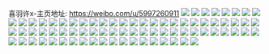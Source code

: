 喜羽许x-主页地址: https://weibo.com/u/5997260911 
![](https://wx4.sinaimg.cn/mw2000/006xRTwHly1h9doewwt4xj30u0140gtm.jpg) 
![](https://wx4.sinaimg.cn/mw2000/006xRTwHly1h9doevj5evj30u0140n4u.jpg) 
![](https://wx4.sinaimg.cn/mw2000/006xRTwHly1h9865jxxvbj30u0142tf8.jpg) 
![](https://wx4.sinaimg.cn/mw2000/006xRTwHly1h9865vi3zij30sa11kwmu.jpg) 
![](https://wx4.sinaimg.cn/mw2000/006xRTwHly1h9865l4wv9j30u0140dma.jpg) 
![](https://wx4.sinaimg.cn/mw2000/006xRTwHly1h975krpzi6j30qq0wfgoo.jpg) 
![](https://wx4.sinaimg.cn/mw2000/006xRTwHly1h8xnkl2hcoj30u0124qb6.jpg) 
![](https://wx4.sinaimg.cn/mw2000/006xRTwHly1h8xnkldnqhj30tw11gwky.jpg) 
![](https://wx4.sinaimg.cn/mw2000/006xRTwHly1h8xnklpetqj30ty12mgx2.jpg) 
![](https://wx4.sinaimg.cn/mw2000/006xRTwHly1h8vn9gbfa3j30u01407d5.jpg) 
![](https://wx4.sinaimg.cn/mw2000/006xRTwHly1h8vn9gmg92j30u0140jyq.jpg) 
![](https://wx4.sinaimg.cn/mw2000/006xRTwHly1h8vn9gx8xwj30u014044l.jpg) 
![](https://wx4.sinaimg.cn/mw2000/006xRTwHly1h8vn9g26obj30u0140n3c.jpg) 
![](https://wx4.sinaimg.cn/mw2000/006xRTwHly1h8vn9h74ezj30u01400z5.jpg) 
![](https://wx4.sinaimg.cn/mw2000/006xRTwHly1h8s78jm77rj30k00k0402.jpg) 
![](https://wx4.sinaimg.cn/mw2000/006xRTwHly1h8s78k2rpdj30k00k0abt.jpg) 
![](https://wx4.sinaimg.cn/mw2000/006xRTwHly1h8s78kab4dj30qo0qo768.jpg) 
![](https://wx4.sinaimg.cn/mw2000/006xRTwHly1h8s78kje0vj30qo0qodiv.jpg) 
![](https://wx4.sinaimg.cn/mw2000/006xRTwHly1h8s78kq1x2j30k00k0myb.jpg) 
![](https://wx4.sinaimg.cn/mw2000/006xRTwHly1h8s78kx2qtj30u00u0ac4.jpg) 
![](https://wx4.sinaimg.cn/mw2000/006xRTwHly1h8s78l5i9vj30qo0qowi3.jpg) 
![](https://wx4.sinaimg.cn/mw2000/006xRTwHly1h8s78jfs5nj30qo0qoabp.jpg) 
![](https://wx4.sinaimg.cn/mw2000/006xRTwHly1h8s78ldl90j30m80m8q6j.jpg) 
![](https://wx4.sinaimg.cn/mw2000/006xRTwHly1h8s78llbibj30h00mojt9.jpg) 
![](https://wx4.sinaimg.cn/mw2000/006xRTwHly1h8pf80onepj30tu1aptb6.jpg) 
![](https://wx4.sinaimg.cn/mw2000/006xRTwHly1h8pf8116myj30sx174go5.jpg) 
![](https://wx4.sinaimg.cn/mw2000/006xRTwHly1h8ou90mwojj30u0140agh.jpg) 
![](https://wx4.sinaimg.cn/mw2000/006xRTwHly1h8gmc2e4z9j30u00jqq56.jpg) 
![](https://wx4.sinaimg.cn/mw2000/006xRTwHly1h8fct1g24mj30q60dodgd.jpg) 
![](https://wx4.sinaimg.cn/mw2000/006xRTwHly1h8fct12ze9j30oz0kxmxs.jpg) 
![](https://wx4.sinaimg.cn/mw2000/006xRTwHly1h8bqw70eypj30u01sz0yz.jpg) 
![](https://wx4.sinaimg.cn/mw2000/006xRTwHly1h8ajmmf85rj30j80dm0tq.jpg) 
![](https://wx4.sinaimg.cn/mw2000/006xRTwHly1h885z73yunj30nx0v7jsk.jpg) 
![](https://wx4.sinaimg.cn/mw2000/006xRTwHly1h88608vlkoj30oh0p1aar.jpg) 
![](https://wx4.sinaimg.cn/mw2000/006xRTwHly1h85ypym2uxj30u0140dll.jpg) 
![](https://wx4.sinaimg.cn/mw2000/006xRTwHly1h85yq6mp4rj30rq0z10wk.jpg) 
![](https://wx4.sinaimg.cn/mw2000/006xRTwHly1h85ypy37f8j30u0140ag0.jpg) 
![](https://wx4.sinaimg.cn/mw2000/006xRTwHly1h80z9xbm8bj30tq0qmdgv.jpg) 
![](https://wx4.sinaimg.cn/mw2000/006xRTwHly1h80z9wswq6j30u01szjts.jpg) 
![](https://wx4.sinaimg.cn/mw2000/006xRTwHly1h7n6od1i07j30u0140n6s.jpg) 
![](https://wx4.sinaimg.cn/mw2000/006xRTwHly1h7n6odmud1j30u0140ak4.jpg) 
![](https://wx4.sinaimg.cn/mw2000/006xRTwHly1h7n6odzga6j30u00zt10c.jpg) 
![](https://wx4.sinaimg.cn/mw2000/006xRTwHly1h7n6oe9qn6j30u0140gvx.jpg) 
![](https://wx4.sinaimg.cn/mw2000/006xRTwHly1h7n6oek3uhj30u0140wof.jpg) 
![](https://wx4.sinaimg.cn/mw2000/006xRTwHly1h7e8tbtte9j30u01904by.jpg) 
![](https://wx4.sinaimg.cn/mw2000/006xRTwHly1h7e8tc81rqj30u0190aj0.jpg) 
![](https://wx4.sinaimg.cn/mw2000/006xRTwHly1h78hrwmg39j30u01400xq.jpg) 
![](https://wx4.sinaimg.cn/mw2000/006xRTwHly1h78hrx0k18j312s0u078p.jpg) 
![](https://wx4.sinaimg.cn/mw2000/006xRTwHly1h78hrxci56j30u0140qd1.jpg) 
![](https://wx4.sinaimg.cn/mw2000/006xRTwHly1h78hrxmrboj30u0140jwc.jpg) 
![](https://wx4.sinaimg.cn/mw2000/006xRTwHly1h78bmbmavuj30u0140n7g.jpg) 
![](https://wx4.sinaimg.cn/mw2000/006xRTwHly1h769dkymnwj30u00vcafm.jpg) 
![](https://wx4.sinaimg.cn/mw2000/006xRTwHly1h752cdsuznj30u00u00wi.jpg) 
![](https://wx4.sinaimg.cn/mw2000/006xRTwHly1h74u1yhzc0j30u0140jzk.jpg) 
![](https://wx4.sinaimg.cn/mw2000/006xRTwHly1h6m2nhe4usj30u015yn0e.jpg) 
![](https://wx4.sinaimg.cn/mw2000/006xRTwHly1h6m2nh2d5wj30u013otav.jpg) 
![](https://wx4.sinaimg.cn/mw2000/006xRTwHly1h6m2nhm4ffj30ta108752.jpg) 
![](https://wx4.sinaimg.cn/mw2000/006xRTwHly1h6m2nhtfp5j30u00m8aag.jpg) 
![](https://wx4.sinaimg.cn/mw2000/006xRTwHly1h6m2qey0enj30u00qzdg9.jpg) 
![](https://wx4.sinaimg.cn/mw2000/006xRTwHly1h6m2qf4dlcj30th0uqq51.jpg) 
![](https://wx4.sinaimg.cn/mw2000/006xRTwHly1h6m2qwmr9gj30u0113mzg.jpg) 
![](https://wx4.sinaimg.cn/mw2000/006xRTwHly1h65wt7b602j30u0140dh3.jpg) 
![](https://wx4.sinaimg.cn/mw2000/006xRTwHly1h65wtng4dbj30u0140abt.jpg) 
![](https://wx4.sinaimg.cn/mw2000/006xRTwHly1h5zbkyr30aj323h2jiu0z.jpg) 
![](https://wx4.sinaimg.cn/mw2000/006xRTwHly1h5w58sg0scj30u0140wno.jpg) 
![](https://wx4.sinaimg.cn/mw2000/006xRTwHly1h5w58srb4yj30u0140gst.jpg) 
![](https://wx4.sinaimg.cn/mw2000/006xRTwHly1h5w579t4jjj30u01szdks.jpg) 
![](https://wx4.sinaimg.cn/mw2000/006xRTwHly1h5urkn46lwj32c0340hdu.jpg) 
![](https://wx4.sinaimg.cn/mw2000/006xRTwHly1h5urkncscij30u014079l.jpg) 
![](https://wx4.sinaimg.cn/mw2000/006xRTwHly1h5urm0nn26j31qk334npd.jpg) 
![](https://wx4.sinaimg.cn/mw2000/006xRTwHly1h5ul2imdvij31400u0tnh.jpg) 
![](https://wx4.sinaimg.cn/mw2000/006xRTwHly1h5ul1b0f6rj32c03407wk.jpg) 
![](https://wx4.sinaimg.cn/mw2000/006xRTwHly1h5ul25j3mmj30u014016v.jpg) 
![](https://wx4.sinaimg.cn/mw2000/006xRTwHly1h5smrav1s0j30k40aeabk.jpg) 
![](https://wx4.sinaimg.cn/mw2000/006xRTwHly1h5smrammccj30fo0g075i.jpg) 
![](https://wx4.sinaimg.cn/mw2000/006xRTwHly1h5ns0x3e5mj30u012q41t.jpg) 
![](https://wx4.sinaimg.cn/mw2000/006xRTwHly1h5lkoe6wm5j329v2hox6q.jpg) 
